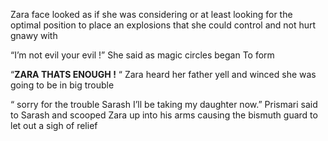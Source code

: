 Zara face looked as if she was considering or at least looking for the optimal position to place an explosions that she could control and not hurt gnawy with 

“I’m not evil your evil !” She said as magic circles began To form 

“**ZARA THATS ENOUGH !** “ Zara heard her father yell and winced she was going to be in big trouble

“ sorry for the trouble Sarash I’ll be taking my daughter now.” Prismari said to Sarash and scooped Zara up into his arms causing the bismuth guard to let out a sigh of relief